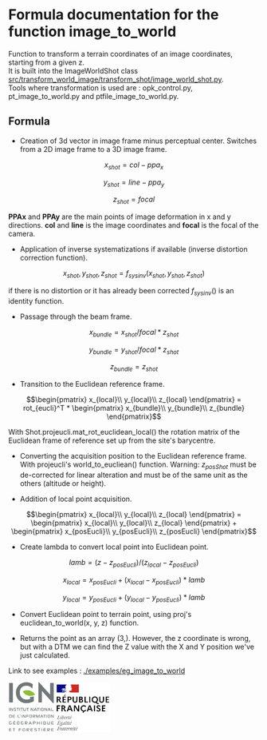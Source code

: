 # Formula documentation for the function image_to_world

Function to transform a terrain coordinates of an image coordinates, starting from a given z.  
It is built into the ImageWorldShot class [src/transform_world_image/transform_shot/image_world_shot.py](../../src/transform_world_image/transform_shot/image_world_shot.py).  
Tools where transformation is used are : opk_control.py, pt_image_to_world.py and ptfile_image_to_world.py.

## Formula

* Creation of 3d vector in image frame minus perceptual center. Switches from a 2D image frame to a 3D image frame.
```math
x_{shot} = col - ppa_x
```
```math
y_{shot} = line - ppa_y
```
```math
z_{shot} = focal
```
 **PPAx** and **PPAy** are the main points of image deformation in x and y directions. **col** and **line** is the image coordinates and **focal** is the focal of the camera.
* Application of inverse systematizations if available (inverse distortion correction function).
```math
x_{shot}, y_{shot}, z_{shot} = f_{sys inv}(x_{shot}, y_{shot}, z_{shot})
```
if there is no distortion or it has already been corrected $f_{sys inv}()$ is an identity function.

* Passage through the beam frame.
```math
x_{bundle} = x_{shot} / focal * z_{shot}
```
```math
y_{bundle} = y_{shot} / focal * z_{shot}
```
```math
z_{bundle} = z_{shot}
```

* Transition to the Euclidean reference frame.
```math
\begin{pmatrix} 
x_{local}\\
y_{local}\\
z_{local}
\end{pmatrix} = rot_{eucli}^T * 
\begin{pmatrix} 
x_{bundle}\\
y_{bundle}\\
z_{bundle}
\end{pmatrix}
```
With Shot.projeucli.mat_rot_euclidean_local() the rotation matrix of the Euclidean frame of reference set up from the site's barycentre.

* Converting the acquisition position to the Euclidean reference frame. With projeucli's world_to_eucliean() function. Warning: $z_{posShot}$ must be de-corrected for linear alteration and must be of the same unit as the others (altitude or height).

* Addition of local point acquisition.
```math
\begin{pmatrix} 
x_{local}\\
y_{local}\\
z_{local}
\end{pmatrix} = 
\begin{pmatrix} 
x_{local}\\
y_{local}\\
z_{local}
\end{pmatrix} + 
\begin{pmatrix}
x_{posEucli}\\
y_{posEucli}\\
z_{posEucli}
\end{pmatrix}
```


* Create lambda to convert local point into Euclidean point.
```math
lamb = (z - z_{posEucli})/(z_{local} - z_{posEucli})
```
```math
x_{local} = x_{posEucli} + (x_{local} - x_{posEucli}) * lamb
```
```math
y_{local} = y_{posEucli} + (y_{local} - y_{posEucli}) * lamb
```

* Convert Euclidean point to terrain point, using proj's euclidean_to_world(x, y, z) function.

* Returns the point as an array (3,). However, the z coordinate is wrong, but with a DTM we can find the Z value with the X and Y position we've just calculated.

Link to see examples : [./examples/eg_image_to_world](../../examples/eg_image_to_world.py)

![logo ign](../image/logo_ign.png) ![logo fr](../image/Republique_Francaise_Logo.png)
